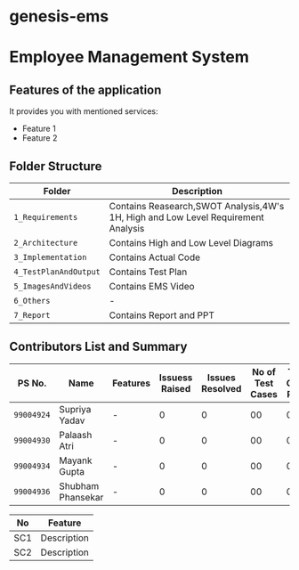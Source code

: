 # genesis-ems
# Employee Management System










## Features of the application
It provides you with mentioned services:

* Feature 1
* Feature 2








## Folder Structure
Folder             | Description
-------------------| -----------------------------------------
`1_Requirements`      | Contains Reasearch,SWOT Analysis,4W's 1H, High and Low Level Requirement Analysis
`2_Architecture`      | Contains High and Low Level Diagrams
`3_Implementation`    | Contains Actual Code
`4_TestPlanAndOutput` | Contains Test Plan
`5_ImagesAndVideos`   | Contains EMS Video
`6_Others`            | -
`7_Report`            | Contains Report and PPT 











## Contributors List and Summary
PS No. |  Name   |    Features    | Issuess Raised |Issues Resolved|No of Test Cases|Test Case Pass
---------|-------------|----------------|----------------|---------------|-------------|--------------
`99004924` | Supriya Yadav  | - | 0   | 0  | 00   | 00
`99004930` | Palaash Atri  | - | 0   | 0  | 00   | 00
`99004934` | Mayank Gupta  | - | 0   | 0  | 00   | 00
`99004936` | Shubham Phansekar  | - | 0   | 0  | 00   | 00


| No |Feature  |
|--|--|
| SC1 |Description|
| SC2 |Description|



<!-- ## Challenges Faced and How Was It Overcome
| No. | Challenge | Solution
|-----|-----------|--------
|1. | There is no such mutli scheme Maturity-calculator right now in the market | Implemented successfully with the help of functions
|2. | For Term and Recurring deposit various rate schemes can be applied, which thus result into maturity amount which is always not available in the current market.| Implemented successfully with the help of storage space of c variables. |
| 3. | Make file not working even after following all steps  | Added make to environment variables  | 

## Pre-requisites:
```sh
# 1. Install pytest
  pip3 install pytest

```    

## How to run:
```sh
# 1. Change location to the source_code directory  
  cd source_code/
# 2. For Running the main.py file in source_code directory
  python3 main.py
# 3. For Running the test_all.py file source_code directory
  python3 -m pytest
# 4. For Running the pytest verbose command in source_code directory
  py.test -v  
```    
-->


